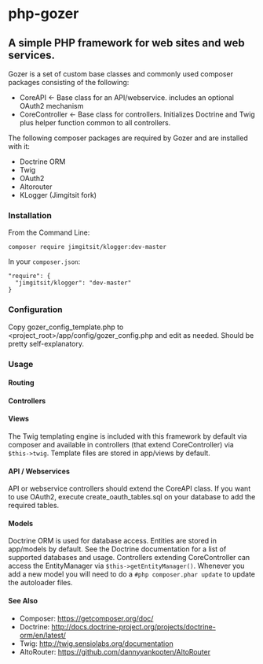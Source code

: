 # php-gozer
## A simple PHP framework for web sites and web services.

Gozer is a set of custom base classes and commonly used composer packages consisting of the following:

- CoreAPI <- Base class for an API/webservice. includes an optional OAuth2 mechanism
- CoreController <- Base class for controllers. Initializes Doctrine and Twig plus helper function common to all controllers.

The following composer packages are required by Gozer and are installed with it:

- Doctrine ORM
- Twig
- OAuth2
- Altorouter
- KLogger (Jimgitsit fork)

### Installation
From the Command Line:

	composer require jimgitsit/klogger:dev-master

In your `composer.json`:

	"require": {
	  "jimgitsit/klogger": "dev-master"
	}

### Configuration
Copy gozer_config_template.php to <project_root>/app/config/gozer_config.php and edit as needed. Should be pretty self-explanatory.

### Usage


#### Routing


#### Controllers


#### Views
The Twig templating engine is included with this framework by default via composer and available in controllers (that extend CoreController) via `$this->twig`. Template files are stored in app/views by default.

#### API / Webservices
API or webservice controllers should extend the CoreAPI class. If you want to use OAuth2, execute create_oauth_tables.sql on your database to add the required tables.

#### Models
Doctrine ORM is used for database access. Entities are stored in app/models by default. See the Doctrine documentation for a list of supported databases and usage. Controllers extending CoreController can access the EntityManager via `$this->getEntityManager()`. Whenever you add a new model you will need to do a `#php composer.phar update` to update the autoloader files.

#### See Also
- Composer: https://getcomposer.org/doc/
- Doctrine: http://docs.doctrine-project.org/projects/doctrine-orm/en/latest/
- Twig: http://twig.sensiolabs.org/documentation
- AltoRouter: https://github.com/dannyvankooten/AltoRouter
